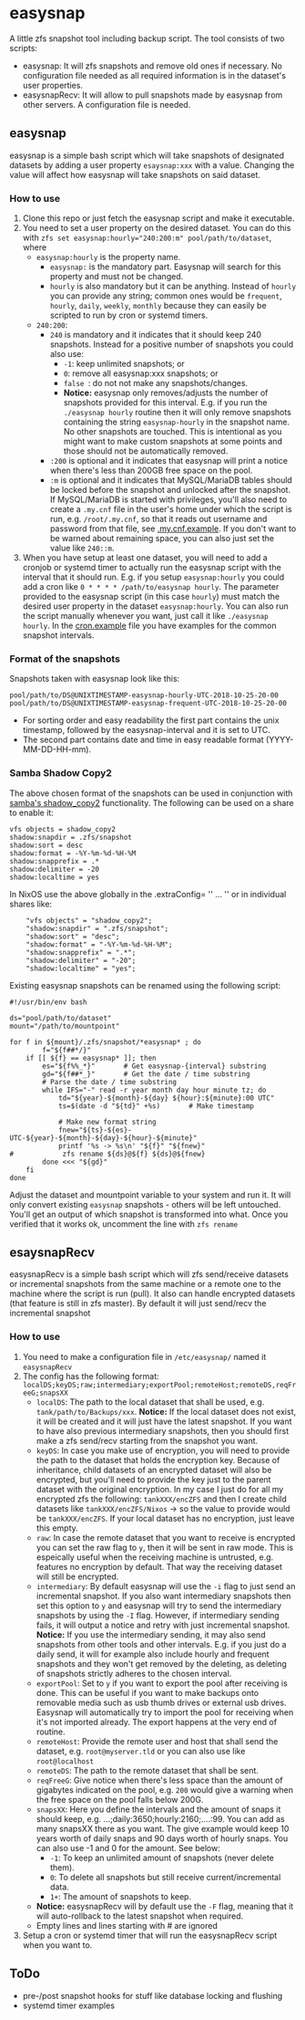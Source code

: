 # easysnap

A little zfs snapshot tool including backup script. The tool consists of two scripts:

* easysnap: It will zfs snapshots and remove old ones if necessary. No configuration file needed as all required information is in the dataset's user properties.
* easysnapRecv: It will allow to pull snapshots made by easysnap from other servers. A configuration file is needed.

## easysnap

easysnap is a simple bash script which will take snapshots of designated datasets by adding a user property `esaysnap:xxx` with a value. Changing the value will affect how easysnap will take snapshots on said dataset.

### How to use

1. Clone this repo or just fetch the easysnap script and make it executable.
1. You need to set a user property on the desired dataset. You can do this with `zfs set easysnap:hourly="240:200:m" pool/path/to/dataset`, where
   * `easysnap:hourly` is the property name.
      * `easysnap:` is the mandatory part. Easysnap will search for this property and must not be changed.
      * `hourly` is also mandatory but it can be anything. Instead of `hourly` you can provide any string; common ones would be `frequent`, `hourly`, `daily`, `weekly`, `monthly` because they can easily be scripted to run by cron or systemd timers.
   * `240:200`:
      * `240` is mandatory and it indicates that it should keep 240 snapshots. Instead for a positive number of snapshots you could also use:
         * `-1`: keep unlimited snapshots; or
         * `0`: remove all easysnap:xxx snapshots; or
         * `false `: do not not make any snapshots/changes.
         * __Notice:__ easysnap only removes/adjusts the number of snapshots provided for this interval. E.g. if you run the `./easysnap hourly` routine then it will only remove snapshots containing the string `easysnap-hourly` in the snapshot name. No other snapshots are touched. This is intentional as you might want to make custom snapshots at some points and those should not be automatically removed.
      * `:200` is optional and it indicates that easysnap will print a notice when there's less than 200GB free space on the pool.
      * `:m` is optional and it indicates that MySQL/MariaDB tables should be locked before the snapshot and unlocked after the snapshot. If MySQL/MariaDB is started with privileges, you'll also need to create a `.my.cnf` file in the user's home under which the script is run, e.g. `/root/.my.cnf`, so that it reads out username and password from that file, see [.my.cnf.example](.my.cnf.example). If you don't want to be warned about remaining space, you can also just set the value like `240::m`.
1. When you have setup at least one dataset, you will need to add a cronjob or systemd timer to actually run the easysnap script with the interval that it should run. E.g. if you setup `easysnap:hourly` you could add a cron like `0 * * * * /path/to/easysnap hourly`. The parameter provided to the easysnap script (in this case `hourly`) must match the desired user property in the dataset `easysnap:hourly`. You can also run the script manually whenever you want, just call it like `./easysnap hourly`. In the [cron.example](cron.example) file you have examples for the common snapshot intervals.

### Format of the snapshots

Snapshots taken with easysnap look like this:

```
pool/path/to/DS@UNIXTIMESTAMP-easysnap-hourly-UTC-2018-10-25-20-00
pool/path/to/DS@UNIXTIMESTAMP-easysnap-frequent-UTC-2018-10-25-20-00

```

* For sorting order and easy readability the first part contains the unix timestamp, followed by the easysnap-interval and it is set to UTC.
* The second part contains date and time in easy readable format (YYYY-MM-DD-HH-mm).

### Samba Shadow Copy2

The above chosen format of the snapshots can be used in conjunction with [samba's shadow_copy2](https://www.samba.org/samba/docs/current/man-html/vfs_shadow_copy2.8.html) functionality. The following can be used on a share to enable it:

```
vfs objects = shadow_copy2
shadow:snapdir = .zfs/snapshot
shadow:sort = desc
shadow:format = -%Y-%m-%d-%H-%M
shadow:snapprefix = .*
shadow:delimiter = -20
shadow:localtime = yes
```

In NixOS use the above globally in the .extraConfig= '' ... '' or in individual shares like:

```
    "vfs objects" = "shadow_copy2";
    "shadow:snapdir" = ".zfs/snapshot";
    "shadow:sort" = "desc";
    "shadow:format" = "-%Y-%m-%d-%H-%M";
    "shadow:snapprefix" = ".*";
    "shadow:delimiter" = "-20";
    "shadow:localtime" = "yes";
```


Existing easysnap snapshots can be renamed using the following script:

```
#!/usr/bin/env bash

ds="pool/path/to/dataset"
mount="/path/to/mountpoint"

for f in ${mount}/.zfs/snapshot/*easysnap* ; do
        f="${f##*/}"
    if [[ ${f} == easysnap* ]]; then
        es="${f%%_*}"       # Get easysnap-{interval} substring
        gd="${f##*_}"       # Get the date / time substring
        # Parse the date / time substring
        while IFS="-" read -r year month day hour minute tz; do
            td="${year}-${month}-${day} ${hour}:${minute}:00 UTC"
            ts=$(date -d "${td}" +%s)       # Make timestamp

            # Make new format string
            fnew="${ts}-${es}-UTC-${year}-${month}-${day}-${hour}-${minute}"
            printf '%s -> %s\n' "${f}" "${fnew}"
#            zfs rename ${ds}@${f} ${ds}@${fnew}
        done <<< "${gd}"
    fi
done
```

Adjust the dataset and mountpoint variable to your system and run it. It will only convert existing `easysnap` snapshots - others will be left untouched. You'll get an output of which snapshot is transformed into what. Once you verified that it works ok, uncomment the line with `zfs rename`

## esaysnapRecv

easysnapRecv is a simple bash script which will zfs send/receive datasets or incremental snapshots from the same machine or a remote one to the machine where the script is run (pull). It also can handle encrypted datasets (that feature is still in zfs master). By default it will just send/recv the incremental snapshot

### How to use

1. You need to make a configuration file in `/etc/easysnap/` named it `easysnapRecv`
1. The config has the following format: `localDS;keyDS;raw;intermediary;exportPool;remoteHost;remoteDS,reqFreeG;snapsXX`
   * `localDS`: The path to the local dataset that shall be used, e.g. `tank/path/to/Backups/xxx`. __Notice:__ If the local dataset does not exist, it will be created and it will just have the latest snapshot. If you want to have also previous intermediary snapshots, then you should first make a zfs send/recv starting from the snapshot you want.
   * `keyDS`: In case you make use of encryption, you will need to provide the path to the dataset that holds the encryption key. Because of inheritance, child datasets of an encrypted dataset will also be encrypted, but you'll need to provide the key just to the parent dataset with the original encryption. In my case I just do for all my encrypted zfs the following: `tankXXX/encZFS` and then I create child datasets like `tankXXX/encZFS/Nixos` -> so the value to provide would be `tankXXX/encZFS`. If your local dataset has no encryption, just leave this empty.
   * `raw`: In case the remote dataset that you want to receive is encrypted you can set the raw flag to `y`, then it will be sent in raw mode. This is espeically useful when the receiving machine is untrusted, e.g. features no encryption by default. That way the receiving dataset will still be encrypted.
   * `intermediary`: By default easysnap will use the `-i` flag to just send an incremental snapshot. If you also want intermediary snapshots then set this option to `y` and easysnap will try to send the intermediary snapshots by using the `-I` flag. However, if intermediary sending fails, it will output a notice and retry with just incremental snapshot. __Notice:__ If you use the intermediary sending, it may also send snapshots from other tools and other intervals. E.g. if you just do a daily send, it will for example also include hourly and frequent snapshots and they won't get removed by the deleting, as deleting of snapshots strictly adheres to the chosen interval.
   * `exportPool`: Set to `y` if you want to export the pool after receiving is done. This can be useful if you want to make backups onto removable media such as usb thumb drives or external usb drives. Easysnap will automatically try to import the pool for receiving when it's not imported already. The export happens at the very end of routine.
   * `remoteHost`: Provide the remote user and host that shall send the dataset, e.g. `root@myserver.tld` or you can also use like `root@localhost`
   * `remoteDS`: The path to the remote dataset that shall be sent.
   * `reqFreeG`: Give notice when there's less space than the amount of gigabytes indicated on the pool, e.g. `200` would give a warning when the free space on the pool falls below 200G.
   * `snapsXX`: Here you define the intervals and the amount of snaps it should keep, e.g. ...;daily:3650;hourly:2160;....:99. You can add as many snapsXX there as you want. The give example would keep 10 years worth of daily snaps and 90 days worth of hourly snaps. You can also use -1 and 0 for the amount. See below:
      * `-1`: To keep an unlimited amount of snapshots (never delete them).
      * `0`: To delete all snapshots but still receive current/incremental data.
      * `1+`: The amount of snapshots to keep.
   * __Notice:__ easysnapRecv will by default use the `-F` flag, meaning that it will auto-rollback to the latest snapshot when required.
   * Empty lines and lines starting with # are ignored
1. Setup a cron or systemd timer that will run the easysnapRecv script when you want to.

## ToDo

- pre-/post snapshot hooks for stuff like database locking and flushing
- systemd timer examples
